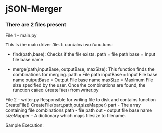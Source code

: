 # jSON-Merger

### There are 2 files present

File 1 - main.py

This is the main driver file.
It contains two functions:
- find(path,base): Checks if the file exists. 
path = file path 
base = Input file base name

- merge(path,inputBase, outputBase, maxSize): This function finds the combinations for merging.
path = File path
inputBase = Input File base name
outputBase = Output File base name
maxSize = Maximum File size specified by the user.
Once the combinations are found, the function called CreateFile() from writer.py

File 2 - writer.py
Responsible for writing file to disk and contains function CreateFile()
CreateFile(part,path,out,sizeMapper)
part - The array containing file combinations
path - file path
out - output file base name
sizeMapper - A dictionary which maps filesize to filename.

Sample Execution:
